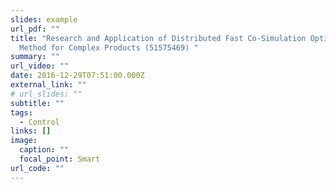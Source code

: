 ```yaml
---
slides: example
url_pdf: ""
title: "Research and Application of Distributed Fast Co-Simulation Optimization
  Method for Complex Products (51575469) "
summary: ""
url_video: ""
date: 2016-12-29T07:51:00.000Z
external_link: ""
# url_slides: ""
subtitle: ""
tags:
  - Control
links: []
image:
  caption: ""
  focal_point: Smart
url_code: ""
---
```

